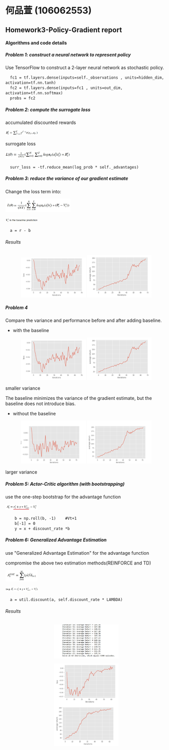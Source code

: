 # 何品萱 (106062553)
## Homework3-Policy-Gradient report


#### Algorithms and code details


##### Problem 1: construct a neural network to represent policy
Use TensorFlow to construct a 2-layer neural network as stochastic policy.

```
  fc1 = tf.layers.dense(inputs=self._observations , units=hidden_dim, activation=tf.nn.tanh)
  fc2 = tf.layers.dense(inputs=fc1 , units=out_dim, activation=tf.nn.softmax) 
  probs = fc2
```

##### Problem 2: compute the surrogate loss
accumulated discounted rewards
<p><img src="imgs/discounted rewards.jpg" width=20% /></p>

surrogate loss
<p><img src="imgs/surrogate loss.jpg" width=40% /></p>

```
  surr_loss = -tf.reduce_mean(log_prob * self._advantages)
```

##### Problem 3: reduce the variance of our gradient estimate
Change the loss term into:
<p><img src="imgs/reduce the variance.jpg" width=40% /></p>
<p><img src="imgs/V.jpg" width=20% /></p>

```
  a = r - b
```

###### Results

<p align="center"><img src="imgs/P3.jpg" width=40% /> <img src="imgs/P3 a.jpg" width=40% /> </p>

##### Problem 4
Compare the variance and performance before and after adding baseline.

  * with the baseline
<p align="center"><img src="imgs/P3.jpg" width=40% /> <img src="imgs/P3 a.jpg" width=40% /> </p>
smaller variance 

The baseline minimizes the variance of the gradient estimate, but the baseline does not introduce bias.

  * without the baseline
<p align="center"><img src="P4loss.png" width=40% /> <img src="P4average.png" width=40% /> </p>

larger variance


##### Problem 5: Actor-Critic algorithm (with bootstrapping)
use the one-step bootstrap for the advantage function
<p><img src="imgs/bootstrapping.jpg" width=20% /></p>

```
    b = np.roll(b, -1)    #Vt+1
    b[-1] = 0
    y = x + discount_rate *b
```

##### Problem 6: Generalized Advantage Estimation
use "Generalized Advantage Estimation" for the advantage function

compromise the above two estimation methods(REINFORCE and TD)
<p><img src="imgs/GAE.jpg" width=20% /></p>
<p><img src="imgs/s.jpg" width=20% /></p>

```
  a = util.discount(a, self.discount_rate * LAMBDA)
```

###### Results
<p align="center"> <img src="imgs/P6.jpg" width=40% /> </p>
<p align="center"> <img src="imgs/P6curve.jpg" width=40% /> </p>

